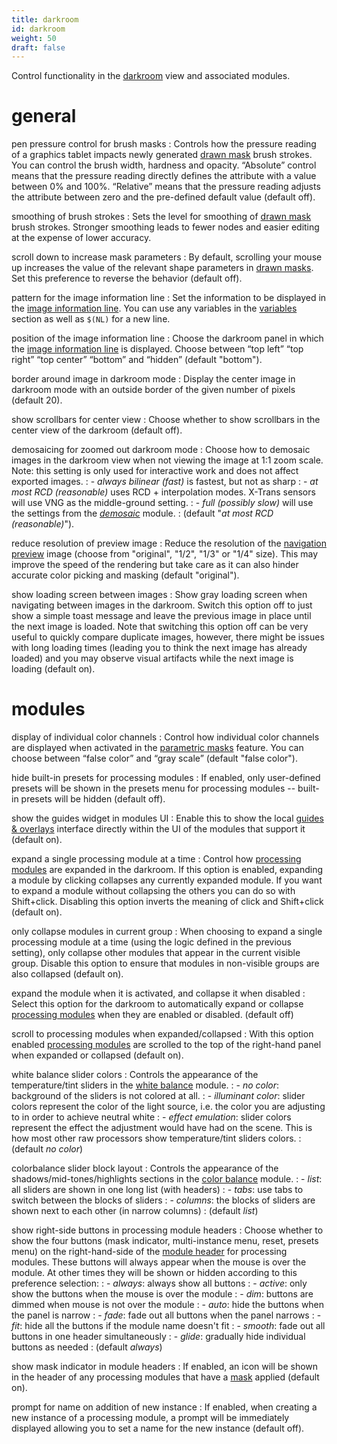 ```yaml
---
title: darkroom
id: darkroom
weight: 50
draft: false
---
```


Control functionality in the [darkroom](../darkroom/_index.md) view and associated modules.

# general

pen pressure control for brush masks
: Controls how the pressure reading of a graphics tablet impacts newly generated [drawn mask](../darkroom/masking-and-blending/masks/drawn.md) brush strokes. You can control the brush width, hardness and opacity. “Absolute” control means that the pressure reading directly defines the attribute with a value between 0% and 100%. “Relative” means that the pressure reading adjusts the attribute between zero and the pre-defined default value (default off).

smoothing of brush strokes
: Sets the level for smoothing of [drawn mask](../darkroom/masking-and-blending/masks/drawn.md) brush strokes. Stronger smoothing leads to fewer nodes and easier editing at the expense of lower accuracy.

scroll down to increase mask parameters
: By default, scrolling your mouse up increases the value of the relevant shape parameters in [drawn masks](../darkroom/masking-and-blending/masks/drawn.md). Set this preference to reverse the behavior (default off).

pattern for the image information line
: Set the information to be displayed in the [image information line](../module-reference/utility-modules/darkroom/image-info-line.md). You can use any variables in the [variables](../special-topics/variables.md) section as well as `$(NL)` for a new line.

position of the image information line
: Choose the darkroom panel in which the [image information line](../module-reference/utility-modules/darkroom/image-info-line.md) is displayed. Choose between “top left” “top right” “top center” “bottom” and “hidden” (default "bottom").

border around image in darkroom mode
: Display the center image in darkroom mode with an outside border of the given number of pixels (default 20). 

show scrollbars for center view
: Choose whether to show scrollbars in the center view of the darkroom (default off).

demosaicing for zoomed out darkroom mode
: Choose how to demosaic images in the darkroom view when not viewing the image at 1:1 zoom scale. Note: this setting is only used for interactive work and does not affect exported images.
: - _always bilinear (fast)_ is fastest, but not as sharp
: - _at most RCD (reasonable)_ uses RCD + interpolation modes. X-Trans sensors will use VNG as the middle-ground setting.
: - _full (possibly slow)_ will use the settings from the [_demosaic_](../module-reference/processing-modules/demosaic.md) module.
: (default "_at most RCD (reasonable)_"). 

reduce resolution of preview image
: Reduce the resolution of the [navigation preview](../module-reference/utility-modules/darkroom/navigation.md) image (choose from "original", "1/2", "1/3" or "1/4" size). This may improve the speed of the rendering but take care as it can also hinder accurate color picking and masking (default "original").

show loading screen between images
: Show gray loading screen when navigating between images in the darkroom. Switch this option off to just show a simple toast message and leave the previous image in place until the next image is loaded. Note that switching this option off can be very useful to quickly compare duplicate images, however, there might be issues with long loading times (leading you to think the next image has already loaded) and you may observe visual artifacts while the next image is loading (default on).

# modules

display of individual color channels
: Control how individual color channels are displayed when activated in the [parametric masks](../darkroom/masking-and-blending/masks/parametric.md) feature. You can choose between “false color” and “gray scale” (default "false color").

hide built-in presets for processing modules
: If enabled, only user-defined presets will be shown in the presets menu for processing modules -- built-in presets will be hidden (default off).

show the guides widget in modules UI
: Enable this to show the local [guides & overlays](../module-reference/utility-modules/darkroom/guides-overlays.md#local-guides) interface directly within the UI of the modules that support it (default on).

expand a single processing module at a time
: Control how [processing modules](../module-reference/processing-modules) are expanded in the darkroom. If this option is enabled, expanding a module by clicking collapses any currently expanded module. If you want to expand a module without collapsing the others you can do so with Shift+click. Disabling this option inverts the meaning of click and Shift+click (default on).

only collapse modules in current group
: When choosing to expand a single processing module at a time (using the logic defined in the previous setting), only collapse other modules that appear in the current visible group. Disable this option to ensure that modules in non-visible groups are also collapsed (default on).

expand the module when it is activated, and collapse it when disabled
: Select this option for the darkroom to automatically expand or collapse [processing modules](../module-reference/processing-modules) when they are enabled or disabled. (default off)

scroll to processing modules when expanded/collapsed
: With this option enabled [processing modules](../module-reference/processing-modules) are scrolled to the top of the right-hand panel when expanded or collapsed (default on).

white balance slider colors
: Controls the appearance of the temperature/tint sliders in the [white balance](../module-reference/processing-modules/white-balance.md) module.
: - _no color_: background of the sliders is not colored at all.
: - _illuminant color_: slider colors represent the color of the light source, i.e. the color you are adjusting to in order to achieve neutral white
: - _effect emulation_: slider colors represent the effect the adjustment would have had on the scene. This is how most other raw processors show temperature/tint sliders colors.
: (default _no color_)

colorbalance slider block layout
: Controls the appearance of the shadows/mid-tones/highlights sections in the [color balance](../module-reference/processing-modules/color-balance.md) module.
: - _list_: all sliders are shown in one long list (with headers)
: - _tabs_: use tabs to switch between the blocks of sliders
: - _columns_: the blocks of sliders are shown next to each other (in narrow columns)
: (default _list_)

show right-side buttons in processing module headers
: Choose whether to show the four buttons (mask indicator, multi-instance menu, reset, presets menu) on the right-hand-side of the [module header](../darkroom/processing-modules/module-header.md) for processing modules. These buttons will always appear when the mouse is over the module. At other times they will be shown or hidden according to this preference selection: 
: - _always_: always show all buttons
: - _active_: only show the buttons when the mouse is over the module
: - _dim_: buttons are dimmed when mouse is not over the module
: - _auto_: hide the buttons when the panel is narrow
: - _fade_: fade out all buttons when the panel narrows
: - _fit_: hide all the buttons if the module name doesn't fit
: - _smooth_: fade out all buttons in one header simultaneously
: - _glide_: gradually hide individual buttons as needed
: (default _always_)

show mask indicator in module headers
: If enabled, an icon will be shown in the header of any processing modules that have a [mask](../darkroom/masking-and-blending/masks/_index.md) applied (default on).

prompt for name on addition of new instance
: If enabled, when creating a new instance of a processing module, a prompt will be immediately displayed allowing you to set a name for the new instance (default off).
